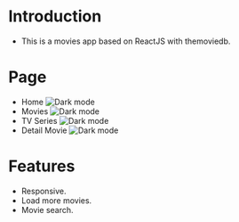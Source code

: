 # **Introduction**

-   This is a movies app based on ReactJS with themoviedb.
# **Page**

-   Home
![Dark mode](https://res.cloudinary.com/dxavdmdwh/image/upload/v1676906969/Home_dt2pwc.png)
-   Movies
![Dark mode](https://res.cloudinary.com/dxavdmdwh/image/upload/v1676906967/Movies_ayrk29.png)
-   TV Series
![Dark mode](https://res.cloudinary.com/dxavdmdwh/image/upload/v1676906967/TVSeries_maul4k.png)
-   Detail Movie
![Dark mode](https://res.cloudinary.com/dxavdmdwh/image/upload/v1676906967/Detail_vmqeeu.png)

# **Features**

-   Responsive.
-   Load more movies.
-   Movie search.
